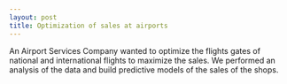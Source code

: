 ```yaml
---
layout: post
title: Optimization of sales at airports 
---
```


An Airport Services Company wanted to optimize the flights gates of national and international flights to maximize the sales. We performed an analysis of the data and build predictive models of the sales of the shops.
